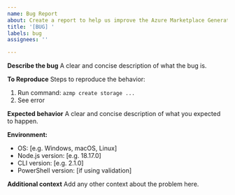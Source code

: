 ```yaml
---
name: Bug Report
about: Create a report to help us improve the Azure Marketplace Generator
title: '[BUG] '
labels: bug
assignees: ''

---
```


**Describe the bug**
A clear and concise description of what the bug is.

**To Reproduce**
Steps to reproduce the behavior:
1. Run command: `azmp create storage ...`
2. See error

**Expected behavior**
A clear and concise description of what you expected to happen.

**Environment:**
 - OS: [e.g. Windows, macOS, Linux]
 - Node.js version: [e.g. 18.17.0]
 - CLI version: [e.g. 2.1.0]
 - PowerShell version: [if using validation]

**Additional context**
Add any other context about the problem here.